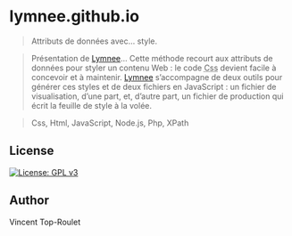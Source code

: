 # lymnee.github.io

> Attributs de données avec… style.

> Présentation de [Lymnee](https://github.com/lymnee/lymnee)… Cette méthode recourt aux attributs de données pour styler un contenu Web : le code <abbr title="Cascading Styles Sheets">Css</abbr> devient facile à concevoir et à maintenir. [Lymnee](https://github.com/lymnee/lymnee) s’accompagne de deux outils pour générer ces styles et de deux fichiers en JavaScript : un fichier de visualisation, d’une part, et, d’autre part, un fichier de production qui écrit la feuille de style à la volée. 

> Css, Html, JavaScript, Node.js, Php, XPath

## License

[![License: GPL v3](https://img.shields.io/badge/License-GPLv3-blue.svg)](https://www.gnu.org/licenses/gpl-3.0)

## Author

Vincent Top-Roulet
